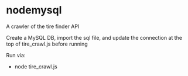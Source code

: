 # nodemysql

A crawler of the tire finder API

Create a MySQL DB, import the sql file, and update the connection at the top of tire_crawl.js before running

Run via:
- node tire_crawl.js
